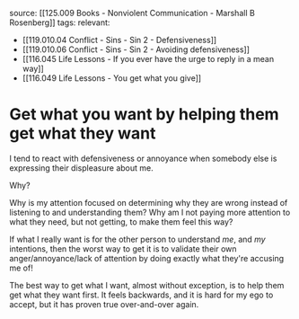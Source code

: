 source: [[125.009 Books - Nonviolent Communication - Marshall B Rosenberg]]
tags:
relevant:
- [[119.010.04 Conflict - Sins - Sin 2 - Defensiveness]]
- [[119.010.06 Conflict - Sins - Sin 2 - Avoiding defensiveness]]
- [[116.045 Life Lessons - If you ever have the urge to reply in a mean way]]
- [[116.049 Life Lessons - You get what you give]]

# Get what you want by helping them get what they want

I tend to react with defensiveness or annoyance when somebody else is expressing their displeasure about me. 

Why? 

Why is my attention focused on determining why they are wrong instead of listening to and understanding them? Why am I not paying more attention to what they need, but not getting, to make them feel this way? 

If what I really want is for the other person to understand _me_, and _my_ intentions, then the worst way to get it is to validate their own anger/annoyance/lack of attention by doing exactly what they're accusing me of! 

The best way to get what I want, almost without exception, is to help them get what they want first. It feels backwards, and it is hard for my ego to accept, but it has proven true over-and-over again.
